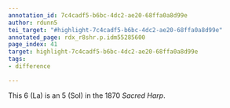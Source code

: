 ```yaml
---
annotation_id: 7c4cadf5-b6bc-4dc2-ae20-68ffa0a8d99e
author: rdunn5
tei_target: "#highlight-7c4cadf5-b6bc-4dc2-ae20-68ffa0a8d99e"
annotated_page: rdx_r8shr.p.idm55285600
page_index: 41
target: highlight-7c4cadf5-b6bc-4dc2-ae20-68ffa0a8d99e
tags:
- difference

---
```

This 6 (La) is an 5 (Sol) in the 1870 *Sacred Harp*.